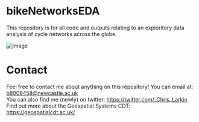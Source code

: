 # bikeNetworksEDA
 This repository is for all code and outputs relating to an exploritory data analysis of cycle networks across the globe. 
 
 ![Image](https://github.com/Froguin99/bikeNetworksEDA/tree/main/images/BikeNetworkEDALogo.png)
 
# Contact
 Feel free to contact me about anything on this repository! You can email at: b8008458@newcastle.ac.uk 
 <br />  You can also find me (newly) on twitter: https://twitter.com/_Chris_Larkin 
 <br />  Find out more about the Geospatial Systems CDT: https://geospatialcdt.ac.uk/

